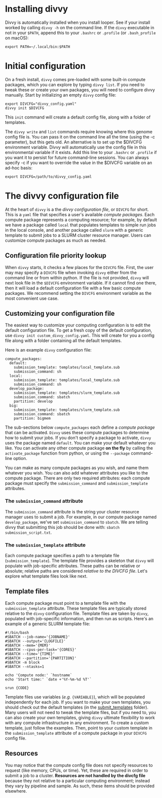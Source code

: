 # Installing divvy

Divvy is automatically installed when you install looper. See if your install worked by calling `divvy -h` on the command line. If the `divvy` executable in not in your `$PATH`, append this to your `.bashrc` or `.profile` (or `.bash_profile` on macOS):

```{console}
export PATH=~/.local/bin:$PATH
```

# Initial configuration

On a fresh install, `divvy` comes pre-loaded with some built-in compute packages, which you can explore by typing `divvy list`. If you need to tweak these or create your own packages, you will need to configure divvy manually. Start by initializing an empty `divvy` config file:

```{console}
export DIVCFG="divvy_config.yaml"
divvy init $DIVCFG
```

This `init` command will create a default config file, along with a folder of templates. 

The `divvy write` and `list` commands require knowing where this genome config file is. You can pass it on the command line all the time (using the -c parameter), but this gets old. An alternative is to set up the $DIVCFG environment variable. Divvy will automatically use the config file in this environmental variable if it exists. Add this line to your `.bashrc` or `.profile` if you want it to persist for future command-line sessions. You can always specify -c if you want to override the value in the $DIVCFG variable on an ad-hoc basis:

```{console}
export DIVCFG=/path/to/divvy_config.yaml
```

# The divvy configuration file

At the heart of `divvy` is a the *divvy configuration file*, or `DIVCFG` for short. This is a `yaml` file that specifies a user's available *compute packages*. Each compute package represents a computing resource; for example, by default we have a package called `local` that populates templates to simple run jobs in the local console, and another package called `slurm` with a generic template to submit jobs to a SLURM cluster resource manager. Users can customize compute packages as much as needed. 

## Configuration file priority lookup

When `divvy` starts, it checks a few places for the `DIVCFG` file. First, the user may may specify a `DIVCFG` file when invoking `divvy` either from the command line or from within python. If the file is not provided, `divvy` will next look file in the `$DIVCFG` environment variable. If it cannot find one there, then it will load a default configuration file with a few basic compute packages. We recommend setting the `DIVCFG` environment variable as the most convenient use case.

## Customizing your configuration file

The easiest way to customize your computing configuration is to edit the default configuration file. To get a fresh copy of the default configuration, use `divvy init custom_divvy_config.yaml`. This will create for you a config file along with a folder containing all the default templates.

Here is an example `divvy` configuration file:

```{console}
compute_packages:
  default:
    submission_template: templates/local_template.sub
    submission_command: sh
  local:
    submission_template: templates/local_template.sub
    submission_command: sh
  develop_package:
    submission_template: templates/slurm_template.sub
    submission_command: sbatch
    partition: develop
  big:
    submission_template: templates/slurm_template.sub
    submission_command: sbatch
    partition: bigmem
```

The sub-sections below `compute_packages` each define a *compute package* that can be activated. `Divvy` uses these compute packages to determine how to submit your jobs. If you don't specify a package to activate, `divvy` uses the package named `default`. You can make your default whatever you like. You can activate any other compute package __on the fly__ by calling the `activate_package` function from python, or using the `--package` command-line option.

You can make as many compute packages as you wish, and name them whatever you wish. You can also add whatever attributes you like to the compute package. There are only two required attributes: each compute package must specify the `submission_command` and `submission_template` attributes. 

### The `submission_command` attribute

The `submission_command` attribute is the string your cluster resource manager uses to submit a job. For example, in our compute package named `develop_package`, we've set `submission_command` to `sbatch`. We are telling divvy that submitting this job should be done with: `sbatch submission_script.txt`.

### The `submission_template` attribute

Each compute package specifies a path to a template file (`submission_template`). The template file provides a skeleton that `divvy` will populate with job-specific attributes. These paths can be relative or absolute; relative paths are considered *relative to the DIVCFG file*. Let's explore what template files look like next.

## Template files

Each compute package must point to a template file with the `submission_template` attribute. These template files are typically stored relative to the `divvy` configuration file. Template files are taken by `divvy`, populated with job-specific information, and then run as scripts. Here's an example of a generic SLURM template file:

```{bash}
#!/bin/bash
#SBATCH --job-name='{JOBNAME}'
#SBATCH --output='{LOGFILE}'
#SBATCH --mem='{MEM}'
#SBATCH --cpus-per-task='{CORES}'
#SBATCH --time='{TIME}'
#SBATCH --partition='{PARTITION}'
#SBATCH -m block
#SBATCH --ntasks=1

echo 'Compute node:' `hostname`
echo 'Start time:' `date +'%Y-%m-%d %T'`

srun {CODE}
```

Template files use variables (*e.g.* `{VARIABLE}`), which will be populated independently for each job. If you want to make your own templates, you should check out the default templates (in the [submit_templates](https://github.com/pepkit/divcfg/tree/master/templates) folder). Many users will not need to tweak the template files, but if you need to, you can also create your own templates, giving `divvy` ultimate flexibility to work with any compute infrastructure in any environment. To create a custom template, just follow the examples. Then, point to your custom template in the `submission_template` attribute of a compute package in your `DIVCFG` config file.



## Resources

You may notice that the compute config file does not specify resources to request (like memory, CPUs, or time). Yet, these are required in order to submit a job to a cluster. **Resources are not handled by the divcfg file** because they not relative to a particular computing environment; instead they vary by pipeline and sample. As such, these items should be provided elsewhere. 
